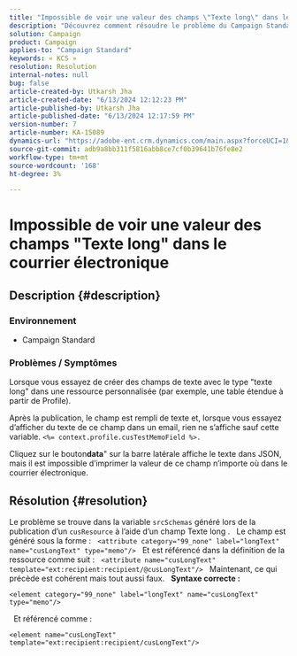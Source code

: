 ```yaml
---
title: "Impossible de voir une valeur des champs \"Texte long\" dans le courrier électronique"
description: "Découvrez comment résoudre le problème du Campaign Standard où vous pouvez créer des champs de texte avec le type \"Texte long\" dans n’importe quelle ressource personnalisée."
solution: Campaign
product: Campaign
applies-to: "Campaign Standard"
keywords: « KCS »
resolution: Resolution
internal-notes: null
bug: false
article-created-by: Utkarsh Jha
article-created-date: "6/13/2024 12:12:23 PM"
article-published-by: Utkarsh Jha
article-published-date: "6/13/2024 12:17:59 PM"
version-number: 7
article-number: KA-15089
dynamics-url: "https://adobe-ent.crm.dynamics.com/main.aspx?forceUCI=1&pagetype=entityrecord&etn=knowledgearticle&id=0f86982e-7e29-ef11-840a-00224808decd"
source-git-commit: adb9a8bb311f5816abb8ce7cf0b39641b76fe8e2
workflow-type: tm+mt
source-wordcount: '168'
ht-degree: 3%

---
```


# Impossible de voir une valeur des champs &quot;Texte long&quot; dans le courrier électronique

## Description {#description}


### <b>Environnement</b>

- Campaign Standard



### <b>Problèmes / Symptômes</b>

Lorsque vous essayez de créer des champs de texte avec le type &quot;texte long&quot; dans une ressource personnalisée (par exemple, une table étendue à partir de Profile).

Après la publication, le champ est rempli de texte et, lorsque vous essayez d’afficher du texte de ce champ dans un email, rien ne s’affiche sauf cette variable. `<%= context.profile.cusTestMemoField %>.`

Cliquez sur le bouton<b>data</b>&quot; sur la barre latérale affiche le texte dans JSON, mais il est impossible d’imprimer la valeur de ce champ n’importe où dans le courrier électronique.


## Résolution {#resolution}


Le problème se trouve dans la variable `srcSchemas` généré lors de la publication d’un `cusResource` à l’aide d’un champ Texte long .
 
Le champ est généré sous la forme :
 
`<attribute category="99_none" label="longText" name="cusLongText" type="memo"/>`
 
Et est référencé dans la définition de la ressource comme suit :
 
`<attribute name="cusLongText" template="ext:recipient:recipient/@cusLongText"/>`
 
Maintenant, ce qui précède est cohérent mais tout aussi faux.
 
<b>Syntaxe correcte :</b>


```
<element category="99_none" label="longText" name="cusLongText" type="memo"/>
```


 
Et référencé comme :


```
<element name="cusLongText" template="ext:recipient:recipient/cusLongText"/>
```

